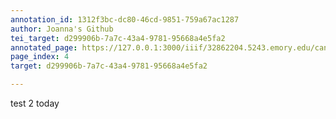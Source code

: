 ```yaml
---
annotation_id: 1312f3bc-dc80-46cd-9851-759a67ac1287
author: Joanna's Github
tei_target: d299906b-7a7c-43a4-9781-95668a4e5fa2
annotated_page: https://127.0.0.1:3000/iiif/32862204.5243.emory.edu/canvas/32862204.5243.emory.edu$4
page_index: 4
target: d299906b-7a7c-43a4-9781-95668a4e5fa2

---
```

<p>test 2 today</p>